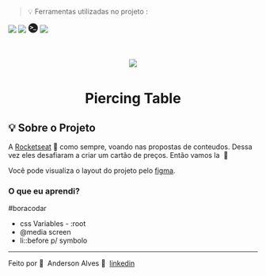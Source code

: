 > 💡 Ferramentas utilizadas no projeto :

<code><img height="20" src="https://cdn-icons-png.flaticon.com/512/174/174854.png"></code>
<code><img height="20" src="https://logospng.org/download/css-3/logo-css-3-2048.png"></code>
<code><img height="20" src="https://raw.githubusercontent.com/github/explore/80688e429a7d4ef2fca1e82350fe8e3517d3494d/topics/terminal/terminal.png"></code>
<code><img height="20" src="https://upload.wikimedia.org/wikipedia/commons/thumb/9/9a/Visual_Studio_Code_1.35_icon.svg/1024px-Visual_Studio_Code_1.35_icon.svg.png"></code>

<h1 align="center">
<img  src="https://media.discordapp.net/attachments/784203898084130856/1095791937639948398/image.png" />
</h1>
<h1 align="center">
  Piercing Table
</h1>

## 💡 Sobre o Projeto

A [Rocketseat](https://boracodar.dev/) 🚀 como sempre, voando nas propostas de conteudos. Dessa vez eles desafiaram a criar um cartão de preços. Então vamos la &nbsp;💜

Você pode visualiza o layout do projeto pelo [figma](https://www.figma.com/community/file/1227809985897425342/%23boracodar---Desafio-15).

### O que eu aprendi?
#boracodar
- css Variables - :root
- @media screen
- li::before p/ symbolo 

---

Feito por 💜&nbsp; Anderson Alves 👋 &nbsp;[linkedin](https://www.linkedin.com/in/anderson-alves-7b5587133/)